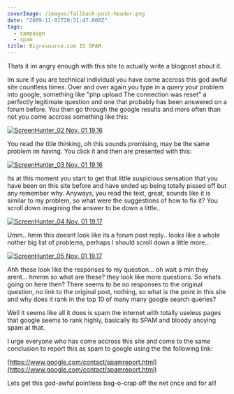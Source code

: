 ```yaml
---
coverImage: /images/fallback-post-header.png
date: "2009-11-01T20:31:47.000Z"
tags:
  - campaign
  - spam
title: Bigresource.com IS SPAM
---
```


Thats it im angry enough with this site to actually write a blogpost about it.

Im sure if you are technical individual you have come accross this god awful site countless times. Over and over again you type in a query your problem into google, something like "php upload The connection was reset" a perfectly legitimate question and one that probably has been answered on a forum before. You then go through the google results and more often than not you come accross something like this:

<!-- more -->

[![ScreenHunter_02 Nov. 01 19.16](/wp-content/uploads/2009/11/ScreenHunter_02-Nov.-01-19.16.gif "ScreenHunter_02 Nov. 01 19.16")](/wp-content/uploads/2009/11/ScreenHunter_02-Nov.-01-19.16.gif)

You read the title thinking, oh this sounds promising, may be the same problem im having. You click it and then are presented with this:

[![ScreenHunter_03 Nov. 01 19.16](/wp-content/uploads/2009/11/ScreenHunter_03-Nov.-01-19.16.gif "ScreenHunter_03 Nov. 01 19.16")](/wp-content/uploads/2009/11/ScreenHunter_03-Nov.-01-19.16.gif)

Its at this moment you start to get that little suspicious sensation that you have been on this site before and have ended up being totally pissed off but any remember why. Anyways, you read the text, great, sounds like it is similar to my problem, so what were the suggestions of how to fix it? You scroll down imagining the answer to be down a little..

[![ScreenHunter_04 Nov. 01 19.17](/wp-content/uploads/2009/11/ScreenHunter_04-Nov.-01-19.17.gif "ScreenHunter_04 Nov. 01 19.17")](/wp-content/uploads/2009/11/ScreenHunter_04-Nov.-01-19.17.gif)

Umm.. hmm this doesnt look like its a forum post reply.. looks like a whole nother big list of problems, perhaps I should scroll down a little more...

[![ScreenHunter_05 Nov. 01 19.17](/wp-content/uploads/2009/11/ScreenHunter_05-Nov.-01-19.17.gif "ScreenHunter_05 Nov. 01 19.17")](/wp-content/uploads/2009/11/ScreenHunter_05-Nov.-01-19.17.gif)

Ahh these look like the responses to my question... oh wait a min they arent... hmmm so what are these? they look like more questions. So whats going on here then? There seems to be no responses to the original question, no link to the original post, nothing, so what is the point in this site and why does it rank in the top 10 of many many google search queries?

Well it seems like all it does is spam the internet with totally useless pages that google seems to rank highly, basically its SPAM and bloody anoying spam at that.

I urge everyone who has come accross this site and come to the same conclusion to report this as spam to google using the the following link:

[https://www.google.com/contact/spamreport.html](https://www.google.com/contact/spamreport.html)

Lets get this god-awful pointless bag-o-crap off the net once and for all!
